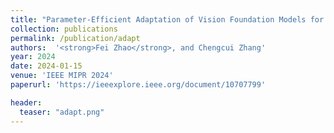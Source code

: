 ```yaml
---
title: "Parameter-Efficient Adaptation of Vision Foundation Models for Building Damage Evaluation"
collection: publications
permalink: /publication/adapt
authors:  '<strong>Fei Zhao</strong>, and Chengcui Zhang'
year: 2024
date: 2024-01-15  
venue: 'IEEE MIPR 2024'
paperurl: 'https://ieeexplore.ieee.org/document/10707799'

header:
  teaser: "adapt.png"
---
```



